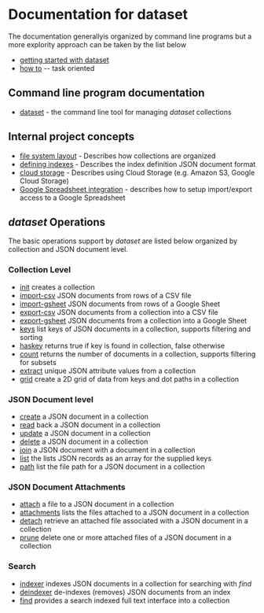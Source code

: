
# Documentation for dataset

The documentation generallyis organized by command line programs
but a more explority approach can be taken by the list below

+ [getting started with dataset](getting-started-with-dataset.html)
+ [how to](../how-to/) -- task oriented

## Command line program documentation

+ [dataset](dataset/) - the command line tool for managing _dataset_ collections

## Internal project concepts

+ [file system layout](file-system-layout.html) - Describes how collections are organized
+ [defining indexes](defining-indexes.html) - Describes the index definition JSON document format
+ [cloud storage](cloud-storage.html) - Describes using Cloud Storage (e.g. Amazon S3, Google Cloud Storage)
+ [Google Spreadsheet integration](gsheet-integration.html) - describes how to setup import/export access to a Google Spreadsheet 

## _dataset_ Operations

The basic operations support by *dataset* are listed below organized by collection and JSON document level.

### Collection Level

+ [init](dataset/init.html) creates a collection
+ [import-csv](dataset/import-csv.html) JSON documents from rows of a CSV file
+ [import-gsheet](dataset/import.html) JSON documents from rows of a Google Sheet
+ [export-csv](dataset/export-csv.html) JSON documents from a collection into a CSV file
+ [export-gsheet](dataset/export-gsheet.html) JSON documents from a collection into a Google Sheet
+ [keys](dataset/keys.html) list keys of JSON documents in a collection, supports filtering and sorting
+ [haskey](dataset/haskey.html) returns true if key is found in collection, false otherwise
+ [count](dataset/count.html) returns the number of documents in a collection, supports filtering for subsets
+ [extract](dataset/extract.html) unique JSON attribute values from a collection
+ [grid](dataset/grid.html) create a 2D grid of data from keys and dot paths in a collection

### JSON Document level

+ [create](dataset/create.html) a JSON document in a collection
+ [read](dataset/read.html) back a JSON document in a collection
+ [update](dataset/update.html) a JSON document in a collection
+ [delete](dataset/delete.html) a JSON document in a collection
+ [join](dataset/join.html) a JSON document with a document in a collection
+ [list](dataset/list.html) the lists JSON records as an array for the supplied keys
+ [path](dataset/path.html) list the file path for a JSON document in a collection

### JSON Document Attachments

+ [attach](dataset/attach.html) a file to a JSON document in a collection
+ [attachments](dataset/attachments.html) lists the files attached to a JSON document in a collection
+ [detach](dataset/detach.html) retrieve an attached file associated with a JSON document in a collection
+ [prune](dataset/prune.html) delete one or more attached files of a JSON document in a collection

### Search

+ [indexer](dataset/indexer.html) indexes JSON documents in a collection for searching with _find_
+ [deindexer](dataset/deindexer.html) de-indexes (removes) JSON documents from an index
+ [find](dataset/find.html) provides a search indexed full text interface into a collection













